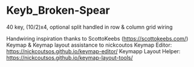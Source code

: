 # Keyb_Broken-Spear
40 key, (10/2)x4, optional split handled in row & column grid wiring

Handwiring inspiration thanks to ScottoKeebs 
  (https://scottokeebs.com/)
Keymap & Keymap layout assistance to nickcoutos 
  Keymap Editor:          https://nickcoutsos.github.io/keymap-editor/
  Keymapp Layout Helper:  https://nickcoutsos.github.io/keymap-layout-tools/
